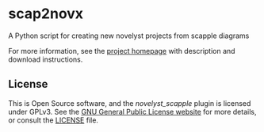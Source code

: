 # scap2novx

A Python script for creating new novelyst projects from scapple diagrams 

For more information, see the [project homepage](https://peter88213.github.io/scap2novx) with description and download instructions.

## License

This is Open Source software, and the *novelyst_scapple* plugin is licensed under GPLv3. See the
[GNU General Public License website](https://www.gnu.org/licenses/gpl-3.0.en.html) for more
details, or consult the [LICENSE](https://github.com/peter88213/novelyst_scapple/blob/main/LICENSE) file.
